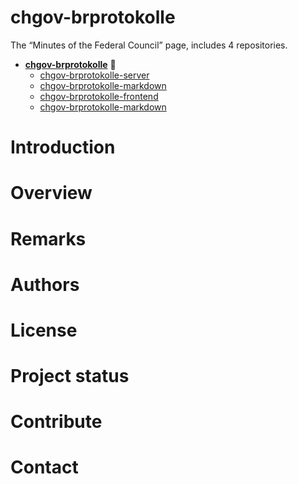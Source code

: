 # chgov-brprotokolle
The “Minutes of the Federal Council” page, includes 4 repositories.

- **[chgov-brprotokolle](https://github.com/SwissFederalArchives/chgov-brprotokolle)** :triangular_flag_on_post:
  - [chgov-brprotokolle-server](https://github.com/SwissFederalArchives/chgov-brprotokolle-server)
  - [chgov-brprotokolle-markdown](https://github.com/SwissFederalArchives/chgov-brprotokolle-markdown)
  - [chgov-brprotokolle-frontend](https://github.com/SwissFederalArchives/chgov-brprotokolle-frontend)
  - [chgov-brprotokolle-markdown](https://github.com/SwissFederalArchives/chgov-brprotokolle-markdown)

# Introduction

# Overview

# Remarks

# Authors

# License

# Project status

# Contribute

# Contact
